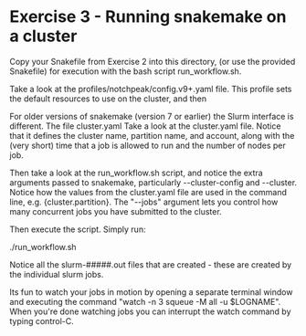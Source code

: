 # Exercise 3 - Running snakemake on a cluster

Copy your Snakefile from Exercise 2 into this directory, (or use the 
provided Snakefile) for execution with
the bash script run_workflow.sh. 

Take a look at the profiles/notchpeak/config.v9+.yaml file. This profile
sets the default resources to use on the cluster, and then 



For older versions of snakemake (version 7 or earlier) the Slurm interface
is different. The file cluster.yaml
Take a look at the cluster.yaml file. Notice that it defines the cluster
name, partition name, and account, along with the (very short) time that
a job is allowed to run and the number of nodes per job.

Then take a look at the run_workflow.sh script, and notice the extra arguments
passed to snakemake, particularly --cluster-config and --cluster. Notice
how the values from the cluster.yaml file are used in the command line,
e.g. {cluster.partition}. The "--jobs" argument lets you control how many
concurrent jobs you have submitted to the cluster.

Then execute the script. Simply run:

./run_workflow.sh

Notice all the slurm-#####.out files that are created - these are created 
by the individual slurm jobs.

Its fun to watch your jobs in motion by opening a separate terminal 
window and executing the command "watch -n 3 squeue -M all -u $LOGNAME".
When you're done watching jobs you can interrupt the watch command by typing 
control-C.
